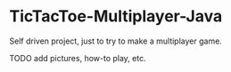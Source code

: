 # TicTacToe-Multiplayer-Java
Self driven project, just to try to make a multiplayer game.

TODO add pictures, how-to play, etc.
